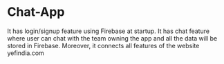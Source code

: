 # Chat-App
It has login/signup feature using Firebase at startup. It has chat feature where user can chat with the team owning the app and all the data will be stored in Firebase. Moreover, it connects all features of the website yefindia.com
